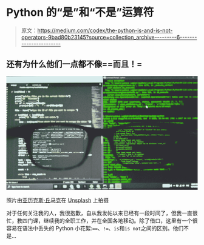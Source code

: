 # Python 的“是”和“不是”运算符

> 原文：<https://medium.com/codex/the-python-is-and-is-not-operators-9bad80b23145?source=collection_archive---------6----------------------->

## 还有为什么他们一点都不像==而且！=

![](img/e604cd8c2c4bef4c6f5f276ade226217.png)

照片由[亚历克斯·丘马克](https://unsplash.com/@ralexnder?utm_source=medium&utm_medium=referral)在 [Unsplash](https://unsplash.com?utm_source=medium&utm_medium=referral) 上拍摄

对于任何关注我的人，我很抱歉，自从我发帖以来已经有一段时间了，但我一直很忙，教四门课，继续我的全职工作，并在全国各地移动。除了借口，这里有一个很容易在语法中丢失的 Python 小花絮:`==`、`!=`、`is`和`is not`之间的区别。他们不是…